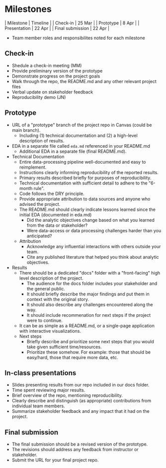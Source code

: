 
# Milestones

| Milestone           | Timeline  |
| Check-in            | 25 Mar    |
| Prototype           |  8 Apr    |
| Presentation        | 22 Apr    |
| Final submission    | 22 Apr    |

* Team member roles and responsibilites noted for each milestone

## Check-in

* Shedule a check-in meeting (MM)
* Provide preliminary version of the prototype 
* Demonstrate progress on the project goals
* Walk through the repo, the README.md and any other relevant project files
* Verbal update on stakeholder feedback
* Reproducibility demo (JN)

## Prototype

* URL of a "prototype" branch of the project repo in Canvas (could be main branch).
  * Including (1) technical documentation and (2) a high-level description of results.
* EDA in a separate file called `eda.md` referenced in your README.md
  * Additional EDA in a separate file (final README.md).
* Technical Documentation
  * Entire data-processing pipeline well-documented and easy to reimplement.
  * Instructions clearly informing reproducibility of the reported results.
  * Primary results described briefly for purposes of reproducibility.
  * Technical documentation with sufficient detail to adhere to the "6-month rule".
  * Code follows the DRY principle.
  * Provide appropriate attribution to data sources and anyone who advised the project.
  * The README.md should clearly indicate lessons learned since the initial EDA (documented in eda.md)
    * Did the analytic objectives change based on what you learned from the data or stakeholder?
    * Were data-access or data processing challenges harder than you anticipated?
  * Attribution
    * Acknowledge any influential interactions with others outside your team.
    * Cite any published literature that helped you think about analytic objectives.
* Results
  * There should be a dedicated "docs" folder with a "front-facing" high level description of the project.
    * The audience for the docs folder includes your stakeholder and the general public.
    * It should briefly describe the major findings and put them in context with the original story.
    * It should also describe any challenges encountered along the way.
    * It should include recommenation for next steps if the project were to continue.
  * It can be as simple as a README.md, or a single-page application with interactive visualizations. 
  * Next steps
    * Briefly describe and prioritize some next steps that you would take given sufficient time/resources.
    * Prioritize these somehow. For example: those that should be easy/hard, those that require more data, etc.

## In-class presentations

* Slides presenting results from our repo included in our docs folder.
* Time spent reviewing major results.
* Brief overview of the repo, mentioning reproducibility.
* Clearly describe and distinguish (as appropriate) contributions from individual team members.
* Summarize stakeholder feedback and any impact that it had on the project.

## Final submission

* The final submission should be a revised version of the prototype.
* The revisions should address any feedback from instructor or stakeholder.
* Submit the URL for your final project repo.
